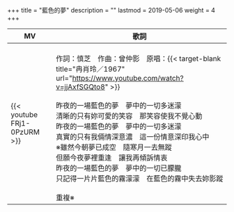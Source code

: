 +++
title = "藍色的夢"
description = ""
lastmod = 2019-05-06
weight = 4
+++

MV  | 歌詞  
--------------|-------
{{< youtube FRj1-0PzURM >}}|<br/>作詞：慎芝　作曲：曾仲影　原唱：{{< target-blank title="冉肖玲／1967" url="https://www.youtube.com/watch?v=jjAxfSGQto8" >}}<br/><br/>昨夜的一場藍色的夢　夢中的一切多迷濛<br/>清晰的只有妳可愛的笑容　那笑容使我不覺心動<br/>昨夜的一場藍色的夢　夢中的一切多迷濛<br/>真實的只有我倆情深意濃　這一份情意深印我心中<br/>※雖然今朝夢已成空　隨寒月一去無蹤<br/>但願今夜夢裡重逢　讓我再傾訴情衷<br/>昨夜的一場藍色的夢　夢中的一切已朦朧<br/>只記得一片片藍色的霧濛濛　在藍色的霧中失去妳影蹤<br/><br/>重複※